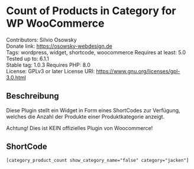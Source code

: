 # Count of Products in Category for WP WooCommerce 

Contributors: Silvio Osowsky  
Donate link: <https://osowsky-webdesign.de>  
Tags: wordpress, widget, shortcode, woocommerce
Requires at least: 5.0  
Tested up to: 6.1.1  
Stable tag: 1.0.3
Requires PHP: 8.0  
License: GPLv3 or later 
License URI: <https://www.gnu.org/licenses/gpl-3.0.html>  

## Beschreibung

Diese Plugin stellt ein Widget in Form eines ShortCodes zur Verfügung, welches die Anzahl der Produkte einer Produktkategorie anzeigt.

Achtung! Dies ist KEIN offizielles Plugin von Woocommerce!

## ShortCode

```
[category_product_count show_category_name="false" category="jacken"]
```

